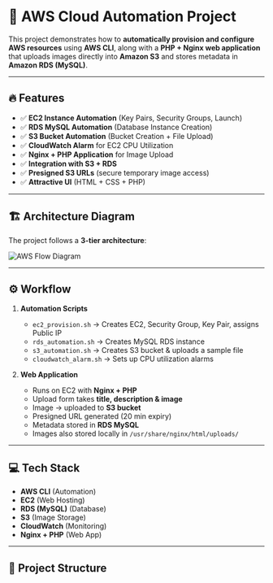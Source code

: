 # 🚀 AWS Cloud Automation Project

This project demonstrates how to **automatically provision and configure AWS resources** using **AWS CLI**, along with a **PHP + Nginx web application** that uploads images directly into **Amazon S3** and stores metadata in **Amazon RDS (MySQL)**.

---

## 🔥 Features
- ✅ **EC2 Instance Automation** (Key Pairs, Security Groups, Launch)  
- ✅ **RDS MySQL Automation** (Database Instance Creation)  
- ✅ **S3 Bucket Automation** (Bucket Creation + File Upload)  
- ✅ **CloudWatch Alarm** for EC2 CPU Utilization  
- ✅ **Nginx + PHP Application** for Image Upload  
- ✅ **Integration with S3 + RDS**  
- ✅ **Presigned S3 URLs** (secure temporary image access)  
- ✅ **Attractive UI** (HTML + CSS + PHP)

---

## 🏗️ Architecture Diagram

The project follows a **3-tier architecture**:

![AWS Flow Diagram](./diagram.png)

---

## ⚙️ Workflow

1. **Automation Scripts**
   - `ec2_provision.sh` → Creates EC2, Security Group, Key Pair, assigns Public IP  
   - `rds_automation.sh` → Creates MySQL RDS instance  
   - `s3_automation.sh` → Creates S3 bucket & uploads a sample file  
   - `cloudwatch_alarm.sh` → Sets up CPU utilization alarms  

2. **Web Application**
   - Runs on EC2 with **Nginx + PHP**  
   - Upload form takes **title, description & image**  
   - Image → uploaded to **S3 bucket**  
   - Presigned URL generated (20 min expiry)  
   - Metadata stored in **RDS MySQL**  
   - Images also stored locally in `/usr/share/nginx/html/uploads/`  

---

## 💻 Tech Stack
- **AWS CLI** (Automation)  
- **EC2** (Web Hosting)  
- **RDS (MySQL)** (Database)  
- **S3** (Image Storage)  
- **CloudWatch** (Monitoring)  
- **Nginx + PHP** (Web App)  

---

## 📂 Project Structure
